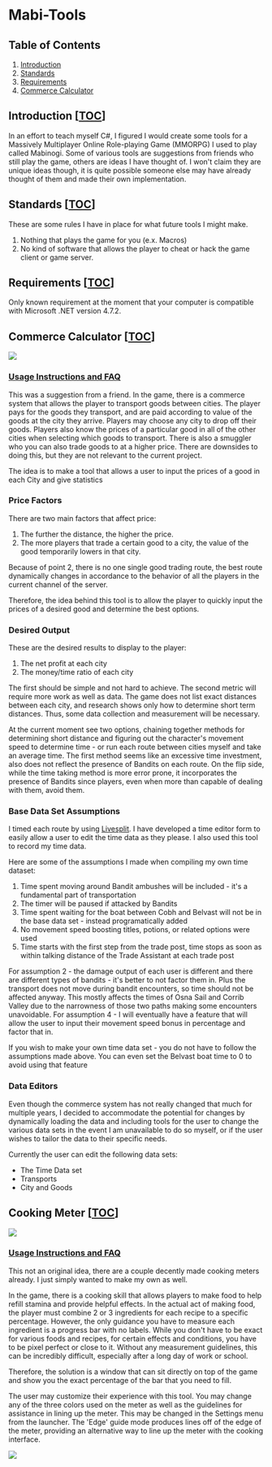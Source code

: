 # Mabi-Tools

## Table of Contents
1. [Introduction](#introduction-toc)
1. [Standards](#standards-toc)
1. [Requirements](#requirements-toc) 
1. [Commerce Calculator](#commerce-calculator-toc)

## Introduction [[TOC](#table-of-contents)]
In an effort to teach myself C#, I figured I would create some tools for a Massively Multiplayer Online Role-playing Game (MMORPG) I used to play called Mabinogi. Some of various tools are suggestions from friends who still play the game, others are ideas I have thought of. I won't claim they are unique ideas though, it is quite possible someone else may have already thought of them and made their own implementation.

## Standards [[TOC](#table-of-contents)]
These are some rules I have in place for what future tools I might make.

1. Nothing that plays the game for you (e.x. Macros)
2. No kind of software that allows the player to cheat or hack the game client or game server.

## Requirements [[TOC](#table-of-contents)]
Only known requirement at the moment that your computer is compatible with Microsoft .NET version 4.7.2. 


## Commerce Calculator [[TOC](#table-of-contents)]
![](Images/CommerceCalculatorNormal.png)
### [__Usage Instructions and FAQ__](Commerce%20Instruction%20Manual.md)

This was a suggestion from a friend. In the game, there is a commerce system that allows the player to transport goods between cities. The player pays for the goods they transport, and are paid according to value of the goods at the city they arrive. Players may choose any city to drop off their goods. Players also know the prices of a particular good in all of the other cities when selecting which goods to transport. There is also a smuggler who you can also trade goods to at a higher price. There are downsides to doing this, but they are not relevant to the current project.

The idea is to make a tool that allows a user to input the prices of a good in each City and give statistics

### Price Factors

There are two main factors that affect price:

1. The further the distance, the higher the price.
2. The more players that trade a certain good to a city, the value of the good temporarily lowers in that city.

Because of point 2, there is no one single good trading route, the best route dynamically changes in accordance to the behavior of all the players in the current channel of the server.

Therefore, the idea behind this tool is to allow the player to quickly input the prices of a desired good and determine the best options.

### Desired Output 

These are the desired results to display to the player:

1. The net profit at each city
2. The money/time ratio of each city

The first should be simple and not hard to achieve. The second metric will require more work as well as data. The game does not list exact distances between each city, and research shows only how to determine short term distances. Thus, some data collection and measurement will be necessary. 

At the current moment see two options, chaining together methods for determining short distance and figuring out the character's movement speed to determine time - or run each route between cities myself and take an average time. The first method seems like an excessive time investment, also does not reflect the presence of Bandits on each route. On the flip side, while the time taking method is more error prone, it incorporates the presence of Bandits since players, even when more than capable of dealing with them, avoid them.

### Base Data Set Assumptions

I timed each route by using [Livesplit](https://livesplit.org/). I have developed a time editor form to easily allow a user to edit the time data as they please. I also used this tool to record my time data.

Here are some of the assumptions I made when compiling my own time dataset:

1. Time spent moving around Bandit ambushes will be included - it's a fundamental part of transportation
2. The timer will be paused if attacked by Bandits
3. Time spent waiting for the boat between Cobh and Belvast will not be in the base data set - instead programatically added
4. No movement speed boosting titles, potions, or related options were used
5. Time starts with the first step from the trade post, time stops as soon as within talking distance of the Trade Assistant at each trade post 

For assumption 2 - the damage output of each user is different and there are different types of bandits - it's better to not factor them in. Plus the transport does not move during bandit encounters, so time should not be affected anyway. This mostly affects the times of Osna Sail and Corrib Valley due to the narrowness of those two paths making some encounters unavoidable. For assumption 4 - I will eventually have a feature that will allow the user to input their movement speed bonus in percentage and factor that in.

If you wish to make your own time data set - you do not have to follow the assumptions made above. You can even set the Belvast boat time to 0 to avoid using that feature 

### Data Editors

Even though the commerce system has not really changed that much for multiple years, I decided to accommodate the potential for changes by dynamically loading the data and including tools for the user to change the various data sets in the event I am unavailable to do so myself, or if the user wishes to tailor the data to their specific needs.

Currently the user can edit the following data sets:
 
* The Time Data set
* Transports
* City and Goods

## Cooking Meter [[TOC](#table-of-contents)]
![](Images/CookingMeter1.png)

### [__Usage Instructions and FAQ__](Cooking%20Meter%20Instruction%20Manual.md)

This not an original idea, there are a couple decently made cooking meters already. I just simply wanted to make my own as well.

In the game, there is a cooking skill that allows players to make food to help refill stamina and provide helpful effects. In the actual act of making food, the player must combine 2 or 3 ingredients for each recipe to a specific percentage. However, the only guidance you have to measure each ingredient is a progress bar with no labels. While you don't have to be exact for various foods and recipes, for certain effects and conditions, you have to be pixel perfect or close to it. Without any measurement guidelines, this can be incredibly difficult, especially after a long day of work or school.

Therefore, the solution is a window that can sit directly on top of the game and show you the exact percentage of the bar that you need to fill.

The user may customize their experience with this tool. You may change any of the three colors used on the meter as well as the guidelines for assistance in lining up the meter. This may be changed in the Settings menu from the launcher. The 'Edge' guide mode produces lines off of the edge of the meter, providing an alternative way to line up the meter with the cooking interface.

![](Images/CookingMeter2.png) 